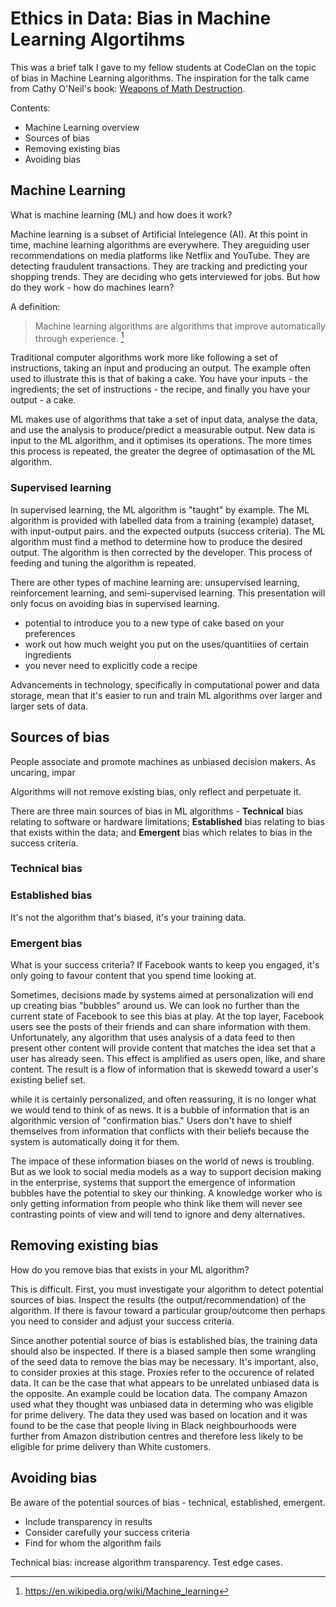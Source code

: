 # Ethics in Data: Bias in Machine Learning Algortihms

This was a brief talk I gave to my fellow students at CodeClan on the topic  of bias in Machine Learning algorithms. The inspiration for the talk came from Cathy O'Neil's book: [Weapons of Math Destruction](https://weaponsofmathdestructionbook.com/).

Contents:

* Machine Learning overview
* Sources of bias
* Removing existing bias
* Avoiding bias

## Machine Learning

What is machine learning (ML) and how does it work?

Machine learning is a subset of Artificial Intelegence (AI). At this point in time, machine learning algorithms are everywhere. They areguiding user recommendations on media platforms like Netflix and YouTube. They are detecting fraudulent transactions. They are tracking and predicting your shopping trends. They are deciding who gets interviewed for jobs. But how do they work - how do machines learn?

A definition:

> Machine learning algorithms are algorithms that improve automatically through experience. [^1]

Traditional computer algorithms work more like following a set of instructions, taking an input and producing an output. The example often used to illustrate this is that of baking a cake. You have your inputs - the ingredients; the set of instructions - the recipe, and finally you have your output - a cake.

ML makes use of algorithms that take a set of input data, analyse the data, and use the analysis to produce/predict a measurable output. New data is input to the ML algorithm, and it optimises its operations. The more times this process is repeated, the greater the degree of optimasation of the ML algorithm.

### Supervised learning

In supervised learning, the ML algorithm is "taught" by example. The ML algorithm is provided with labelled data from a training (example) dataset, with input-output pairs. and the expected outputs (success criteria). The ML algorithm must find a method to determine how to produce the desired output. The algorithm is then corrected by the developer. This process of feeding and tuning the algorithm is repeated.

There are other types of machine learning are: unsupervised learning, reinforcement learning, and semi-supervised learning. This presentation will only focus on avoiding bias in supervised learning.

* potential to introduce you to a new type of cake based on your preferences
* work out how much weight you put on the uses/quantitiies of certain ingredients
* you never need to explicitly code a recipe

Advancements in technology, specifically in computational power and data storage, mean that it's easier to run and train ML algorithms over larger and larger sets of data. 

## Sources of bias

People associate and promote machines as unbiased decision makers. As uncaring, impar

Algorithms will not remove existing bias, only reflect and perpetuate it.


There are three main sources of bias in ML algorithms - **Technical** bias relating to software or hardware limitations; **Established** bias relating to bias that exists within the data; and **Emergent** bias which relates to bias in the success criteria.

### Technical bias



### Established bias

It's not the algorithm that's biased, it's your training data.

### Emergent bias

What is your success criteria? If Facebook wants to keep you engaged, it's only going to favour content that you spend time looking at.

Sometimes, decisions made by systems aimed at personalization will end up creating bias "bubbles" around us. We can look no further than the current state of Facebook to see this bias at play. At the top layer, Facebook users see the posts of their friends and can share information with them. Unfortunately, any algorithm that uses analysis of a data feed to then present other content will provide content that matches the idea set that a user has already seen. This effect is amplified as users open, like, and share content. The result is a flow of information that is skewedd toward a user's existing belief set.

while it is certainly personalized, and often reassuring, it is no longer what we would tend to think of as news. It is a bubble of information that is an algorithmic version of "confirmation bias." Users don't have to shielf themselves from information that conflicts with their beliefs because the system is automatically doing it for them.

The impace of these information biases on the world of news is troubling. But as we look to social media models as a way to support decision making in the enterprise, systems that support the emergence of information bubbles have the potential to skey our thinking. A knowledge worker who is only getting information from people who think like them will never see contrasting points of view and will tend to ignore and deny alternatives.

## Removing existing bias

How do you remove bias that exists in your ML algorithm?

This is difficult. First, you must investigate your algorithm to detect potential sources of bias. Inspect the results (the output/recommendation) of the algorithm. If there is favour toward a particular group/outcome then perhaps you need to consider and adjust your success criteria.

Since another potential source of bias is established bias, the training data should also be inspected. If there is a biased sample then some wrangling of the seed data to remove the bias may be necessary. It's important, also, to consider proxies at this stage. Proxies refer to the occurence of related data. It can be the case that what appears to be unrelated unbiased data is the opposite. An example could be location data. The company Amazon used what they thought was unbiased data in determing who was eligible for prime delivery. The data they used was based on location and it was found to be the case that people living in Black neighbourhoods were further from Amazon distribution centres and therefore less likely to be eligible for prime delivery than White customers.

## Avoiding bias

Be aware of the potential sources of bias - technical, established, emergent.

* Include transparency in results  
* Consider carefully your success criteria  
* Find for whom the algorithm fails 


Technical bias: increase algorithm transparency. Test edge cases.


[^1]: https://en.wikipedia.org/wiki/Machine_learning